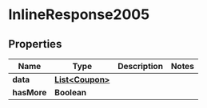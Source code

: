 
# InlineResponse2005

## Properties
Name | Type | Description | Notes
------------ | ------------- | ------------- | -------------
**data** | [**List&lt;Coupon&gt;**](Coupon.md) |  | 
**hasMore** | **Boolean** |  | 



